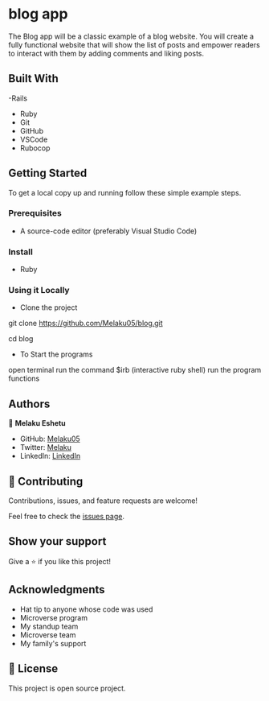 # blog app

The Blog app will be a classic example of a blog website. You will create a fully functional website that will show the list of posts and empower readers to interact with them by adding comments and liking posts.

## Built With
-Rails
- Ruby
- Git
- GitHub
- VSCode
- Rubocop

## Getting Started

To get a local copy up and running follow these simple example steps.

### Prerequisites

- A source-code editor (preferably Visual Studio Code)

### Install

- Ruby


### Using it Locally

- Clone the project

git clone https://github.com/Melaku05/blog.git

cd blog

- To Start the programs

open terminal
run the command $irb (interactive ruby shell)
run the program functions

## Authors

👤 **Melaku Eshetu**

- GitHub: [Melaku05](https://github.com/Melaku05)
- Twitter: [Melaku](https://twitter.com/melaku_mel)
- LinkedIn: [LinkedIn](https://www.linkedin.com/in/melaku-eshetu/)

## 🤝 Contributing

Contributions, issues, and feature requests are welcome!

Feel free to check the [issues page](../../issues/).

## Show your support

Give a ⭐️ if you like this project!

## Acknowledgments

- Hat tip to anyone whose code was used
- Microverse program
- My standup team
- Microverse team
- My family's support

## 📝 License

This project is open source project.
